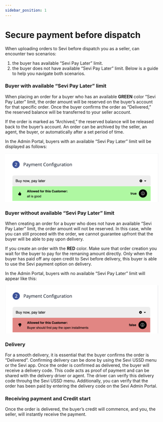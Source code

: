 ```yaml
---
sidebar_position: 1
---
```

# Secure payment before dispatch

When uploading orders to Sevi before dispatch you as a seller, can encounter two scenarios:

1) the buyer has available “Sevi Pay Later” limit.
2) the buyer does not have available “Sevi Pay Later” limit.
   Below is a guide to help you navigate both scenarios.

### **Buyer with available “Sevi Pay Later” limit**

When placing an order for a buyer who has an available **GREEN** color “Sevi Pay Later” limit, the order amount will be reserved on the buyer’s account for that specific order. Once the buyer confirms the order as “Delivered,” the reserved balance will be transferred to your seller account.

If the order is marked as “Archived,” the reserved balance will be released back to the buyer’s account. An order can be archived by the seller, an agent, the buyer, or automatically after a set period of time.

In the Admin Portal, buyers with an available “Sevi Pay Later” limit will be displayed as follows:

![1726514715600](image/paid/1726514715600.png)

### Buyer without available “Sevi Pay Later” limit

When creating an order for a buyer who does not have an available “Sevi Pay Later” limit, the order amount will not be reserved. In this case, while you can still proceed with the order, we cannot guarantee upfront that the buyer will be able to pay upon delivery. 

If you create an order with the **RED** color. Make sure that order creation you wait for the buyer to pay for the remaning amount directly. Only when the buyer has paid off any open credit to Sevi before delivery, this buyer is able to use the Sevi payment option on delivery. 

In the Admin Portal, buyers with no available “Sevi Pay Later” limit will appear like this:

![1726513943631](image/paid/1726513943631.png)

### **Delivery**

For a smooth delivery, it is essential that the buyer confirms the order is “Delivered”. Confirming delivery can be done by using the Sevi USSD menu or the Sevi app. Once the order is confirmed as delivered, the buyer will receive a delivery code. This code acts as proof of payment and can be shared with the delivery driver or agent. The driver can verify this delivery code throuhg the Sevi USSD menu. Additionally, you can verify that the order has been paid by entering the delivery code on the Sevi Admin Portal.

### **Receiving** payment and Credit start

Once the order is delivered, the buyer’s credit will commence, and you, the seller, will instantly receive the payment.
